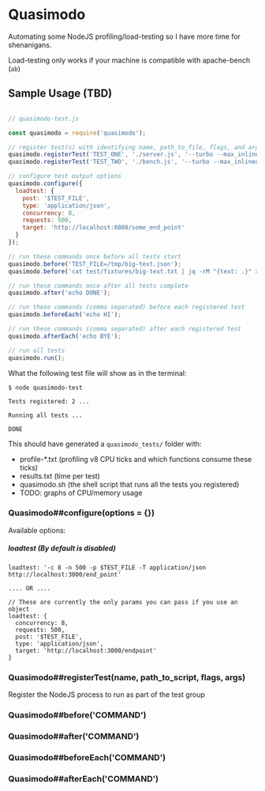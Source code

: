 # Quasimodo

Automating some NodeJS profiling/load-testing so I have more time for shenanigans.

Load-testing only works if your machine is compatible with apache-bench (`ab`)

## Sample Usage (TBD)

```js

// quasimodo-test.js

const quasimodo = require('quasimodo');

// register test(s) with identifying name, path_to_file, flags, and args
quasimodo.registerTest('TEST_ONE', './server.js', '--turbo --max_inlined_source_size=700');
quasimodo.registerTest('TEST_TWO', './bench.js', '--turbo --max_inlined_source_size=700');

// configure test output options
quasimodo.configure({
  loadtest: {
    post: '$TEST_FILE',
    type: 'application/json',
    concurrency: 8,
    requests: 500,
    target: 'http://localhost:8080/some_end_point'
  }
});

// run these commands once before all tests start
quasimodo.before('TEST_FILE=/tmp/big-text.json');
quasimodo.before('cat test/fixtures/big-text.txt | jq -rM "{text: .}" > $TEST_FILE');

// run these commands once after all tests complete
quasimodo.after('echo DONE');

// run these commands (comma separated) before each registered test
quasimodo.beforeEach('echo HI');

// run these commands (comma separated) after each registered test
quasimodo.afterEach('echo BYE');

// run all tests
quasimodo.run();
```

What the following test file will show as in the terminal:

```
$ node quasimodo-test

Tests registered: 2 ...

Running all tests ...

DONE
```

This should have generated a `quasimodo_tests/` folder with:
- profile-*.txt (profiling v8 CPU ticks and which functions consume these ticks)
- results.txt (time per test)
- quasimodo.sh (the shell script that runs all the tests you registered)
- TODO: graphs of CPU/memory usage

### Quasimodo##configure(options = {})

Available options:

##### loadtest (By default is disabled)
```
loadtest: '-c 8 -n 500 -p $TEST_FILE -T application/json http://localhost:3000/end_point'

.... OR ....

// These are currently the only params you can pass if you use an object
loadtest: {
  concurrency: 8,
  requests: 500,
  post: '$TEST_FILE',
  type: 'application/json',
  target: 'http://localhost:3000/endpoint'
}

```


### Quasimodo##registerTest(name, path_to_script, flags, args)

Register the NodeJS process to run as part of the test group

### Quasimodo##before('COMMAND')
### Quasimodo##after('COMMAND')
### Quasimodo##beforeEach('COMMAND')
### Quasimodo##afterEach('COMMAND')
